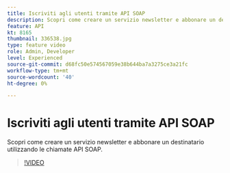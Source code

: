 ```yaml
---
title: Iscriviti agli utenti tramite API SOAP
description: Scopri come creare un servizio newsletter e abbonare un destinatario utilizzando le chiamate API SOAP.
feature: API
kt: 8165
thumbnail: 336538.jpg
type: feature video
role: Admin, Developer
level: Experienced
source-git-commit: d68fc50e574567059e38b644ba7a3275ce3a21fc
workflow-type: tm+mt
source-wordcount: '40'
ht-degree: 0%

---
```



# Iscriviti agli utenti tramite API SOAP

Scopri come creare un servizio newsletter e abbonare un destinatario utilizzando le chiamate API SOAP.

>[!VIDEO](https://video.tv.adobe.com/v/336538?quality=12)
